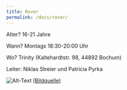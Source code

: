 ```yaml
---
title: Rover
permalink: /docs/rover/
---
```




Alter?  16-21 Jahre

Wann?  Montags 18:30-20:00 Uhr

Wo?  Trinity (Kaltehardtstr. 98, 44892 Bochum)

Leiter: Niklas Streier und Patricia Pyrka

![Alt-Text](/assets/img/rover_logo.jpg)
<a href="https://dpsg.de/de/vorlagen">(Bildquelle)</a>
